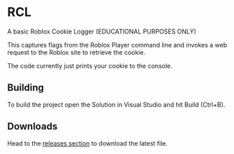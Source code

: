 # RCL
 A basic Roblox Cookie Logger (EDUCATIONAL PURPOSES ONLY)

This captures flags from the Roblox Player command line and invokes a web request to the Roblox site to retrieve the cookie.

The code currently just prints your cookie to the console.

## Building

To build the project open the Solution in Visual Studio and hit Build (Ctrl+B).

## Downloads

Head to the [releases section](https://github.com/charliea21/RCL/releases) to download the latest file.
